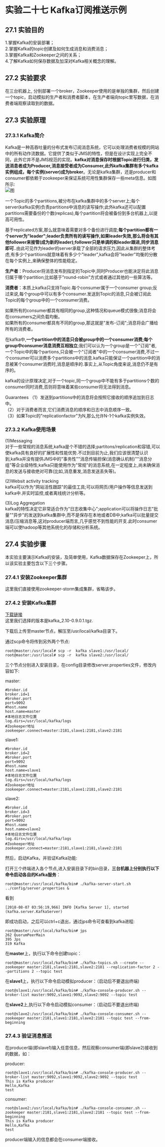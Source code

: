 ﻿# 实验二十七 Kafka订阅推送示例

## 27.1 实验目的  
1.掌握Kafka的安装部署；  
2.掌握Kafka的topic创建及如何生成消息和消费消息；  
3.掌握Kafka和Zookeeper之间的关系；  
4.了解Kafka如何保存数据及加深对Kafka相关概念的理解。  

## 27.2 实验要求  
在三台机器上, 分别部署一个broker，Zookeeper使用的是单独的集群，然后创建一个topic，启动模拟的生产者和消费者脚本，在生产者端向topic里写数据，在消费者端观察读取到的数据。  

## 27.3 实验原理  
### 27.3.1 Kafka简介  
Kafka是一种高吞吐量的分布式发布订阅消息系统，它可以处理消费者规模的网站中的所有动作流数据。它提供了类似于JMS的特性，但是在设计实现上完全不同，此外它并不是JMS规范的实现。**kafka对消息保存时根据Topic进行归类，发送消息者成为Producer,消息接受者成为Consumer,此外kafka集群有多个kafka实例组成，每个实例(server)成为broker**。无论是kafka集群，还是producer和consumer都依赖于zookeeper来保证系统可用性集群保存一些meta信息。如图所示:  
![图](./images/ex27/1.png)  

一个Topic的多个partitions,被分布在kafka集群中的多个server上;每个server(kafka实例)负责partitions中消息的读写操作;此外kafka还可以配置partitions需要备份的个数(replicas),每个partition将会被备份到多台机器上,以提高可用性。  

基于replicated方案,那么就意味着需要对多个备份进行调度;**每个partition都有一个server为"leader";leader负责所有的读写操作,如果leader失效,那么将会有其他follower来接管(成为新的leader);follower只是单调的和leader跟进,同步消息即可**..由此可见作为leader的server承载了全部的请求压力,因此从集群的整体考虑,有多少个partitions就意味着有多少个"leader",kafka会将"leader"均衡的分散在每个实例上,来确保整体的性能稳定。  

**生产者**：Producer将消息发布到指定的Topic中,同时Producer也能决定将此消息归属于哪个partition;比如基于"round-robin"方式或者通过其他的一些算法等。  

**消费者**：本质上kafka只支持Topic.每个consumer属于一个consumer group;反过来说,每个group中可以有多个consumer.发送到Topic的消息,只会被订阅此Topic的每个group中的一个consumer消费。  

如果所有的consumer都具有相同的group,这种情况和queue模式很像;消息将会在consumers之间负载均衡。  
如果所有的consumer都具有不同的group,那这就是"发布-订阅";消息将会广播给所有的消费者。  

在kafka中,**一个partition中的消息只会被group中的一个consumer消费;每个group中consumer消息消费互相独立**;我们可以认为一个group是一个"订阅"者,一个Topic中的每个partions,只会被一个"订阅者"中的一个consumer消费,不过一个consumer可以消费多个partitions中的消息.kafka只能保证一个partition中的消息被某个consumer消费时,消息是顺序的.事实上,从Topic角度来说,消息仍不是有序的。  

kafka的设计原理决定,对于一个topic,同一个group中不能有多于partitions个数的consumer同时消费,否则将意味着某些consumer将无法得到消息。  

Guarantees
（1）发送到partitions中的消息将会按照它接收的顺序追加到日志中。  
（2）对于消费者而言,它们消费消息的顺序和日志中消息顺序一致。  
（3）如果Topic的"replicationfactor"为N,那么允许N-1个kafka实例失效。  

### 27.3.2 Kafka使用场景  
(1)Messaging  
对于一些常规的消息系统,kafka是个不错的选择;partitons/replication和容错,可以使kafka具有良好的扩展性和性能优势.不过到目前为止,我们应该很清楚认识到,kafka并没有提供JMS中的"事务性""消息传输担保(消息确认机制)""消息分组"等企业级特性;kafka只能使用作为"常规"的消息系统,在一定程度上,尚未确保消息的发送与接收绝对可靠(比如,消息重发,消息发送丢失等)。  

(2)Websit activity tracking  
kafka可以作为"网站活性跟踪"的最佳工具;可以将网页/用户操作等信息发送到kafka中.并实时监控,或者离线统计分析等。  

(3)Log Aggregation  
kafka的特性决定它非常适合作为"日志收集中心";application可以将操作日志"批量""异步"的发送到kafka集群中,而不是保存在本地或者DB中;kafka可以批量提交消息/压缩消息等,这对producer端而言,几乎感觉不到性能的开支.此时consumer端可以使hadoop等其他系统化的存储和分析系统。  

## 27.4 实验步骤  
本实验主要演示Kafka的安装，及简单使用，Kafka数据保存在Zookeeper上，所以该实验主要包含以下三个步骤。  

### 27.4.1 安装Zookeeper集群
这里我们直接使用zookeeper-storm集成集群，省略该步。  

### 27.4.2 安装Kafka集群  
[下载链接](http://kafka.apache.org/downloads)  
这里我们选择的版本是kafka_2.10-0.9.0.1.tgz.  

下载后上传至master节点，解压至/usr/local/kafka目录下。  

通过scp命令将传到另外两个节点:  
```
root@master:/usr/local# scp -r  kafka slave1:/usr/local/
root@master:/usr/local# scp -r  kafka slave2:/usr/local/
```  

三个节点分别进入安装目录，在config目录修改server.properties文件，修改内容如下:  

master:  
```
#broker.id
broker.id=1
#broker.port
port=9092
#host.name
host.name=master
#本地日志文件位置
log.dirs=/usr/local/kafka/logs
#Zookeeper地址
zookeeper.connect=master:2181,slave1:2181,slave2:2181
```

slave1:  
```
#broker.id
broker.id=2
#broker.port
port=9092
#host.name
host.name=slave1
#本地日志文件位置
log.dirs=/usr/local/kafka/logs
#Zookeeper地址
zookeeper.connect=master:2181,slave1:2181,slave2:2181
```

slave2:  
```
#broker.id
broker.id=3
#broker.port
port=9092
#host.name
host.name=slave2
#本地日志文件位置
log.dirs=/usr/local/kafka/logs
#Zookeeper地址
zookeeper.connect=master:2181,slave1:2181,slave2:2181
```

然后，启动Kafka，并验证Kafka功能:  

打开三个终端进入各个节点,进入安装目录下的bin目录，**三台机器上分别执行以下命令启动各自的Kafka服务**：  
```
root@master:/usr/local/kafka/bin# ./kafka-server-start.sh ../config/server.properties &
```  

看到  
```
[2018-08-07 03:56:19,966] INFO [Kafka Server 1], started (kafka.server.KafkaServer)
```
即成功启动，之后可以ctrl+c退出，通过jps命令可查看到kafka进程:  
```
root@master:/usr/local/kafka/bin# jps
262 QuorumPeerMain
395 Jps
319 Kafka
```  


在**master**上，执行以下命令创建topic：  
```
root@master:/usr/local/kafka/bin# ./kafka-topics.sh --create --zookeeper master:2181,slave1:2181,slave2:2181 --replication-factor 2 --partitions 2 --topic test
```  

在**slave1**上，执行以下命令启动模拟producer：（启动后不要退出终端)  
```
root@slave1:/usr/local/kafka/bin# ./kafka-console-producer.sh --broker-list master:9092,slave1:9092,slave2:9092 --topic test
```  

在**slave2**上,执行以下命令启动模拟consumer：（启动后不要退出终端)  
```
root@slave2:/usr/local/kafka/bin# ./kafka-console-consumer.sh --zookeeper master:2181,slave1:2181,slave2:2181 --topic test --from-beginning
```

### 27.4.3 验证消息推送  
在producer端(即slave1)输入任意信息，然后观察consumer端(即slave2)接收到的数据，如：  

producer:
```
root@slave1:/usr/local/kafka/bin# ./kafka-console-producer.sh --broker-list master:9092,slave1:9092,slave2:9092 --topic test
This is Kafka producer
Hello,Kafka
test
```  

consumer:
```  
root@slave2:/usr/local/kafka/bin# ./kafka-console-consumer.sh --zookeeper master:2181,slave1:2181,slave2:2181 --topic test --from-beginning
This is Kafka producer
Hello,Kafka
test
```

producer端输入的信息都会在consumer端接收。




